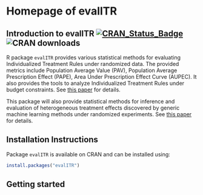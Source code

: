 # Homepage of evalITR

## Introduction to evalITR  [![CRAN_Status_Badge](http://www.r-pkg.org/badges/version/evalITR)](https://cran.r-project.org/package=evalITR) ![CRAN downloads](http://cranlogs.r-pkg.org/badges/grand-total/evalITR)

R package `evalITR` provides various statistical methods for evaluating Individualized Treatment Rules under randomized data. The provided metrics include Population Average Value (PAV), Population Average Prescription Effect (PAPE), Area Under Prescription Effect Curve (AUPEC). It also provides the tools to analyze Individualized Treatment Rules under budget constraints. See [this paper](https://arxiv.org/abs/1905.05389) for details.

This package will also provide statistical methods for inference and evaluation of heterogeneous treatment effects discovered by generic machine learning methods under randomized experiments. See [this paper](https://arxiv.org/pdf/2203.14511.pdf) for details.

## Installation Instructions

Package `evalITR` is available on CRAN and can be installed using:

``` r
install.packages("evalITR")
```


## Getting started

